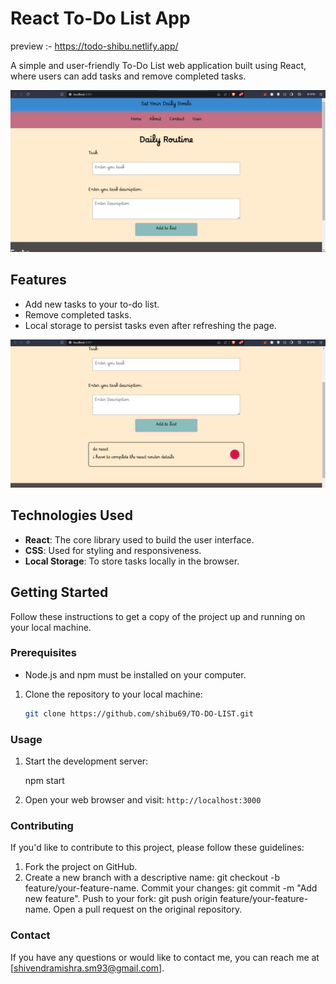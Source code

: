 # React To-Do List App
preview :- https://todo-shibu.netlify.app/

A simple and user-friendly To-Do List web application built using React, where users can add tasks and remove completed tasks.

![user interface](https://github.com/shibu69/TO-DO-LIST/blob/master/src/Components/Images/user-interface.png)


## Features

- Add new tasks to your to-do list.
- Remove completed tasks.
- Local storage to persist tasks even after refreshing the page.

![add task](https://github.com/shibu69/TO-DO-LIST/blob/master/src/Components/Images/task-added.png)

## Technologies Used

- **React**: The core library used to build the user interface.
- **CSS**: Used for styling and responsiveness.
- **Local Storage**: To store tasks locally in the browser.

## Getting Started

Follow these instructions to get a copy of the project up and running on your local machine.

### Prerequisites

- Node.js and npm must be installed on your computer.

1. Clone the repository to your local machine:

   ```bash
   git clone https://github.com/shibu69/TO-DO-LIST.git


### Usage
1. Start the development server:

   npm start

2. Open your web browser and visit:
   `http://localhost:3000`

### Contributing
If you'd like to contribute to this project, please follow these guidelines:

1. Fork the project on GitHub.
2. Create a new branch with a descriptive name: git checkout -b feature/your-feature-name.
Commit your changes: git commit -m "Add new feature".
Push to your fork: git push origin feature/your-feature-name.
Open a pull request on the original repository.

### Contact

If you have any questions or would like to contact me, you can reach me at [shivendramishra.sm93@gmail.com].
